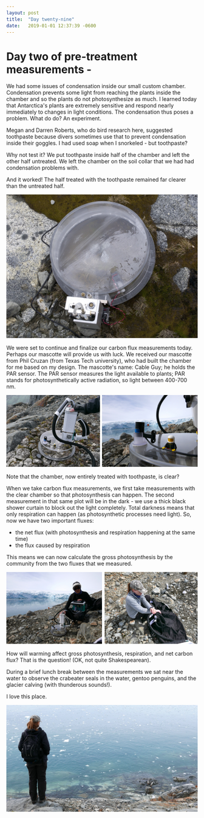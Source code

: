 ```yaml
---
layout: post
title:  "Day twenty-nine"
date:   2019-01-01 12:37:39 -0600
---
```

# Day two of pre-treatment measurements - 
We had some issues of condensation inside our small custom chamber. Condensation prevents some light from reaching the plants inside the chamber and so the plants do not photosynthesize as much. I learned today that Antarctica's plants are extremely sensitive and respond nearly immediately to changes in light conditions. The condensation thus poses a problem. What do do? An experiment.

Megan and Darren Roberts, who do bird research here, suggested toothpaste because divers sometimes use that to prevent condensation inside their goggles. I had used soap when I snorkeled - but toothpaste? 

Why not test it? We put toothpaste inside half of the chamber and left the other half untreated. We left the chamber on the soil collar that we had had condensation problems with.  

And it worked! The half treated with the toothpaste remained far clearer than the untreated half.

![Toothpaste in one half of chamber](/assets/blog_photos/190101/p1070096.jpg)

We were set to continue and finalize our carbon flux measurements today. Perhaps our mascotte will provide us with luck. We received our mascotte from Phil Cruzan (from Texas Tech university), who had built the chamber for me based on my design. The mascotte's name: Cable Guy; he holds the PAR sensor. The PAR sensor measures the light available to plants; PAR stands for photosynthetically active radiation, so light between 400-700 nm.

![Cable Guy on New Year's Day](/assets/blog_photos/190101/190101_cableguy.jpg)

Note that the chamber, now entirely treated with toothpaste, is clear? 

When we take carbon flux measurements, we first take measurements with the clear chamber so that photosynthesis can happen. The second measurement in that same plot will be in the dark - we use a thick black shower curtain to block out the light completely. Total darkness means that only respiration can happen (as photosynthetic processes need light). So, now we have two important fluxes: 
* the net flux (with photosynthesis and respiration happening at the same time)
* the flux caused by respiration

This means we can now calculate the gross photosynthesis by the community from the two fluxes that we measured.

![Measurements in the light and in the dark](/assets/blog_photos/190101/190101_light_dark_measurements.jpg)

How will warming affect gross photosynthesis, respiration, and net carbon flux? That is the question! (OK, not quite Shakespearean).

During a brief lunch break between the measurements we sat near the water to observe the crabeater seals in the water, gentoo penguins, and the glacier calving (with thunderous sounds!). 

I love this place.

![Incoming gentoos](/assets/blog_photos/190101/p1070158.jpg)


